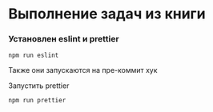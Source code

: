 # Выполнение задач из книги


### Установлен eslint и prettier
```
npm run eslint
```
Также они запускаются на пре-коммит хук

Запустить prettier
```
npm run prettier
```